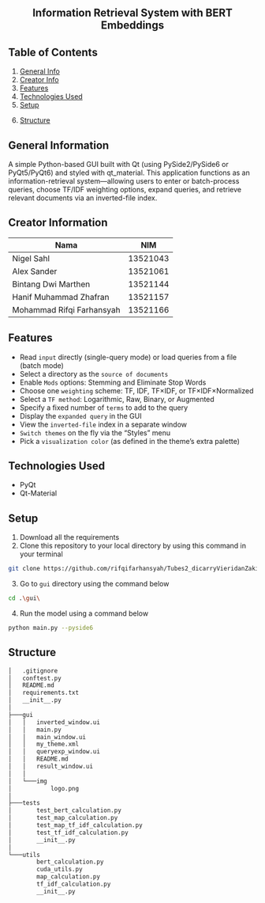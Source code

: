 <h2 align="center">
Information Retrieval System with BERT Embeddings<br/>
</h2>

## Table of Contents
1. [General Info](#general-information)
2. [Creator Info](#creator-information)
3. [Features](#features)
4. [Technologies Used](#technologies-used)
5. [Setup](#setup)
<!-- 8. [Screenshots](#screenshots) -->
6. [Structure](#structure)


<a name="general-information"></a>

## General Information
A simple Python-based GUI built with Qt (using PySide2/PySide6 or PyQt5/PyQt6) and styled with qt_material. This application functions as an information-retrieval system—allowing users to enter or batch-process queries, choose TF/IDF weighting options, expand queries, and retrieve relevant documents via an inverted-file index.

<a name="creator-information"></a>

## Creator Information

| Nama                        | NIM      |
| --------------------------- | -------- | 
| Nigel Sahl                  | 13521043 |
| Alex Sander                 | 13521061 |
| Bintang Dwi Marthen         | 13521144 |
| Hanif Muhammad Zhafran      | 13521157 |
| Mohammad Rifqi Farhansyah   | 13521166 |

<a name="features"></a>

## Features

- Read `input` directly (single-query mode) or load queries from a file (batch mode)
- Select a directory as the `source of documents`
- Enable `Mods` options: Stemming and Eliminate Stop Words
- Choose one `weighting` scheme: TF, IDF, TF×IDF, or TF×IDF×Normalized
- Select a `TF method`: Logarithmic, Raw, Binary, or Augmented
- Specify a fixed number of `terms` to add to the query
- Display the `expanded query` in the GUI
- View the `inverted‐file` index in a separate window
- `Switch themes` on the fly via the “Styles” menu
- Pick a `visualization color` (as defined in the theme’s extra palette)

<a name="technologies-used"></a>

## Technologies Used
- PyQt
- Qt-Material

<a name="setup"></a>

## Setup
1. Download all the requirements
2. Clone this repository to your local directory by using this command in your terminal
```bash
git clone https://github.com/rifqifarhansyah/Tubes2_dicarryVieridanZaki.git
```
3. Go to `gui` directory using the command below
```bash
cd .\gui\
```
4. Run the model using a command below
```bash
python main.py --pyside6
```

<!-- <a name="screenshots"></a>

## Screenshots
<p>
  <img src="/img/SS1.png/">
  <p>Figure 1. Config File (*txt)</p>
  <nl>
  <img src="/img/SS2.png/">
  <p>Figure 2. Initial Appearance of the Program</p>
  <nl>
  <img src="/img/SS3.png/">
  <p>Figure 3. Result</p>
  <nl>
</p> -->

<a name="structure"></a>

## Structure
```bash
│   .gitignore
│   conftest.py
│   README.md
│   requirements.txt
│   __init__.py
│
├───gui
│   │   inverted_window.ui
│   │   main.py
│   │   main_window.ui
│   │   my_theme.xml
│   │   queryexp_window.ui
│   │   README.md
│   │   result_window.ui
│   │
│   └───img
│           logo.png
│
├───tests
│       test_bert_calculation.py
│       test_map_calculation.py
│       test_map_tf_idf_calculation.py
│       test_tf_idf_calculation.py
│       __init__.py
│
└───utils
        bert_calculation.py
        cuda_utils.py
        map_calculation.py
        tf_idf_calculation.py
        __init__.py
```